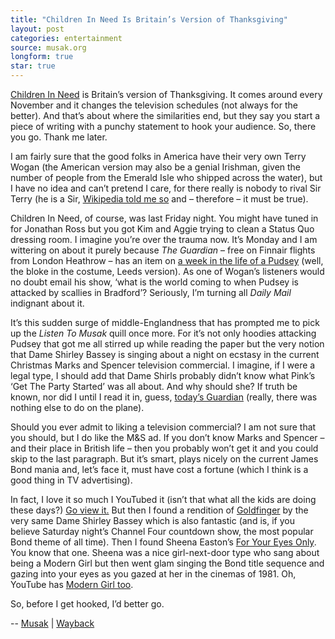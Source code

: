 ```yaml
---
title: "Children In Need Is Britain’s Version of Thanksgiving"
layout: post
categories: entertainment
source: musak.org
longform: true
star: true
---
```

[Children In Need](http://www.bbc.co.uk/pudsey/) is Britain’s version of Thanksgiving. It comes around every November and it changes the television schedules (not always for the better). And that’s about where the similarities end, but they say you start a piece of writing with a punchy statement to hook your audience. So, there you go. Thank me later.

I am fairly sure that the good folks in America have their very own Terry Wogan (the American version may also be a genial Irishman, given the number of people from the Emerald Isle who shipped across the water), but I have no idea and can’t pretend I care, for there really is nobody to rival Sir Terry (he is a Sir, [Wikipedia told me so](http://en.wikipedia.org/wiki/Terry_Wogan) and – therefore – it must be true).

Children In Need, of course, was last Friday night. You might have tuned in for Jonathan Ross but you got Kim and Aggie trying to clean a Status Quo dressing room. I imagine you’re over the trauma now. It’s Monday and I am wittering on about it purely because *The Guardian* – free on Finnair flights from London Heathrow – has an item on [a week in the life of a Pudsey](http://www.guardian.co.uk/g2/story/0,,1952243,00.html) (well, the bloke in the costume, Leeds version). As one of Wogan’s listeners would no doubt email his show, ‘what is the world coming to when Pudsey is attacked by scallies in Bradford’? Seriously, I’m turning all *Daily Mail* indignant about it.

It’s this sudden surge of middle-Englandness that has prompted me to pick up the *Listen To Musak* quill once more. For it’s not only hoodies attacking Pudsey that got me all stirred up while reading the paper but the very notion that Dame Shirley Bassey is singing about a night on ecstasy in the current Christmas Marks and Spencer television commercial. I imagine, if I were a legal type, I should add that Dame Shirls probably didn’t know what Pink’s ‘Get The Party Started’ was all about. And why should she? If truth be known, nor did I until I read it in, guess, [today’s Guardian](http://music.guardian.co.uk/pop/comment/story/0,,1952290,00.html) (really, there was nothing else to do on the plane).

Should you ever admit to liking a television commercial? I am not sure that you should, but I do like the M&S ad. If you don’t know Marks and Spencer – and their place in British life – then you probably won’t get it and you could skip to the last paragraph. But it’s smart, plays nicely on the current James Bond mania and, let’s face it, must have cost a fortune (which I think is a good thing in TV advertising).

In fact, I love it so much I YouTubed it (isn’t that what all the kids are doing these days?) [Go view it.](https://youtu.be/JBT88STzSXE) But then I found a rendition of [Goldfinger](https://youtu.be/EnseiOJ2jGQ) by the very same Dame Shirley Bassey which is also fantastic (and is, if you believe Saturday night’s Channel Four countdown show, the most popular Bond theme of all time). Then I found Sheena Easton’s [For Your Eyes Only](https://youtu.be/JP4xXjW97ko). You know that one. Sheena was a nice girl-next-door type who sang about being a Modern Girl but then went glam singing the Bond title sequence and gazing into your eyes as you gazed at her in the cinemas of 1981. Oh, YouTube has [Modern Girl too](http://www.youtube.com/watch?v=zj7zkj1IzHo).

So, before I get hooked, I’d better go.

--
[Musak](https://www.musak.org/2006/11/children-in-need-is-britains-version-of-thanksgiving/) | [Wayback](https://web.archive.org/web/20210427174143/https://www.musak.org/2006/11/children-in-need-is-britains-version-of-thanksgiving/)
